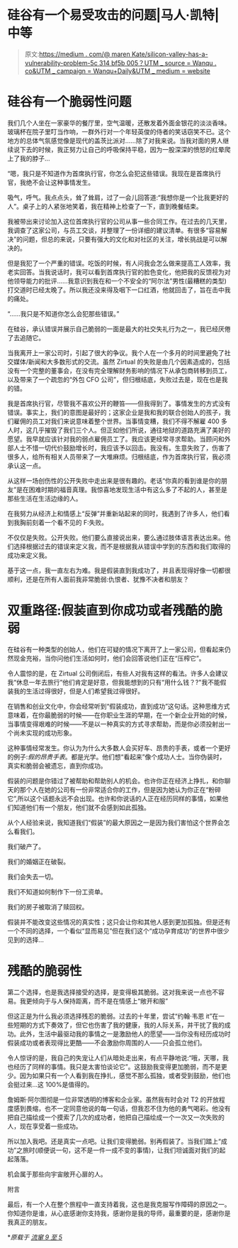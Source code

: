 # 硅谷有一个易受攻击的问题|马人·凯特|中等

> 原文:[https://medium . com/@ maren Kate/silicon-valley-has-a-vulnerability-problem-5c 314 bf5b 005？UTM _ source = Wanqu . co&UTM _ campaign = Wanqu+Daily&UTM _ medium = website](https://medium.com/@marenkate/silicon-valley-has-a-vulnerability-problem-5c314bf5b005?utm_source=wanqu.co&utm_campaign=Wanqu+Daily&utm_medium=website)

# 硅谷有一个脆弱性问题

我们几个人坐在一家豪华的餐厅里，空气温暖，还散发着外面金银花的淡淡香味。玻璃杯在院子里叮当作响，一群外行对一个年轻英俊的侍者的笑话窃笑不已。这个地方的总体气氛感觉像是现代的盖茨比派对……除了对我来说。当我对面的男人继续说下去的时候，我正努力让自己的呼吸保持平稳，因为一股深深的愤怒的红晕爬上了我的脖子…

“嗯，我只是不知道作为首席执行官，你怎么会犯这些错误。我现在是首席执行官，我绝不会让这种事情发生。

吸气，呼气。我点点头，耸了耸肩，过了一会儿回答道:“我想你是一个比我更好的人”。桌子上的人紧张地笑着，我在精神上检查了一下，直到晚餐结束。

我被带出来讨论加入这位首席执行官的公司从事一些合同工作。在过去的几天里，我调查了这家公司，与员工交谈，并整理了一份详细的建议清单。有很多“容易解决”的问题，但总的来说，只要有强大的文化和对社区的关注，增长挑战是可以解决的。

但是我犯了一个严重的错误。吃饭的时候，有人问我会怎么做来提高工人效率，我老实回答。当我说话时，我可以看到首席执行官的脸色变化，他把我的反馈视为对他领导能力的批评……我意识到我在和一个不安全的“阿尔法”男性(最糟糕的类型)打交道时已经太晚了。所以我还没来得及咽下一口红酒，他就回击了，旨在击中我的痛处。

“……我只是不知道你怎么会犯那些错误。”

在硅谷，承认错误并展示自己脆弱的一面是最大的社交失礼行为之一，我已经厌倦了去追随它。



当我离开上一家公司时，引起了很大的争议。我个人在一个多月的时间里避免了社交媒体/新闻和大多数形式的交流。虽然 Zirtual 的失败是由几个因素造成的，包括没有一个完整的董事会，在没有完全理解财务影响的情况下从承包商转移到员工，以及带来了一个疏忽的“外包 CFO 公司”，但归根结底，失败过去是，现在也是我的错。

我是首席执行官，尽管我不喜欢公开的鞭笞——但我得到了。事情发生的方式没有错误。事实上，我们的意图是最好的；这家企业是我和我的联合创始人的孩子，我们雇佣的员工对我们来说意味着整个世界。当事情变糟，我们不得不解雇 400 多人时，这几乎摧毁了我们三个人。但正如他们所说，通往地狱的道路充满了美好的愿望。我早就应该针对我的弱点雇佣员工了。我应该更经常寻求帮助。当顾问和外部人士不惜一切代价鼓励增长时，我应该予以回击。我没有。生意失败了，伤害了很多人，给所有相关人员带来了一大堆麻烦。归根结底，作为首席执行官，我必须承认这一点。

从这样一场创伤性的公开失败中走出来是很有趣的。老话“你真的看到谁是你的朋友”是在困难时期的福音真理。我惊喜地发现生活中有这么多了不起的人，甚至是那些生活在生活边缘的人。

在我努力从经济上和情感上“反弹”并重新站起来的同时，我遇到了许多人，他们看到我胸前刻着一个看不见的 F:失败。

不仅仅是失败。公开失败。他们要么直接说出来，要么通过肢体语言表达出来。他们选择根据过去的错误来定义我，而不是根据我从错误中学到的东西和我们取得的成功来定义我。

基于这一点，我一直左右为难。我是假装直到我成功了，并且表现得好像一切都很顺利，还是在所有人面前我非常脆弱:仇恨者、犹豫不决者和朋友？

# 双重路径:假装直到你成功或者残酷的脆弱

在硅谷有一种类型的创始人，他们在可疑的情况下离开了上一家公司，但看起来仍然现金充裕，当你问他们生活如何时，他们会回答说他们正在“压榨它”。

令人震惊的是，在 Zirtual 公司倒闭后，有些人对我有这样的看法。许多人会建议我“休息一年去旅行”他们肯定是好意，但我能想到的只有“用什么钱？?"我不能假装我的生活过得很好，但是人们希望我过得很好。

在销售和创业文化中，你会经常听到“假装成功，直到成功”这句话。这种思维方式意味着，在你最脆弱的时候——在你职业生涯的早期，在一个新企业开始的时候，当事情变得艰难的时候——不是以一种真实的方式寻求帮助，而是你必须投射出一个尚未实现的成功形象。

这种事情经常发生。你认为为什么大多数人会买好车、昂贵的手表，或者一个更好的例子:*假的昂贵手表*。都是光学。他们想“看起来”像个成功人士。当你伪装时，真实和脆弱会被遗忘，直到你成功。

假装的问题是你错过了被帮助和帮助别人的机会。也许你正在经济上挣扎，和你聊天的那个人在她的公司有一份非常适合你的工作，但是因为她认为你正在“粉碎它”,所以这个话题永远不会出现。也许和你说话的人正在经历同样的事情，如果他们知道他们有一个朋友，他们就不会感到如此孤独。

从个人经验来说，我知道我们“假装”的最大原因之一是因为我们害怕这个世界会怎么看我们。

我们破产了。

我们的婚姻正在破裂。

我们会失去一切。

我们不知道如何制作下一份工资单。

我们的房子被取消了赎回权。

假装并不能改变这些情况的真实性；这只会让你和其他人感到更加孤独。但是还有一个不同的选择，一个看似“显而易见”但在我们这个“成功孕育成功”的世界中很少见到的选择…

# 残酷的脆弱性

第二个选择，也是我选择接受的选择，是变得极其脆弱。这对我来说一点也不容易。我更倾向于与人保持距离，而不是在情感上“敞开和服”

但这正是为什么我必须选择残忍的脆弱。过去的十年里，尝试“约翰·韦恩 it”在一些短期的方式下奏效了，但它也伤害了我的健康，我的人际关系，并干扰了我的成功。此外，生活中最驱动我的事情之一是激励他人的愿望——当你没有经历成功时假装成功或者表现得比更酷——不会激励你周围的人——只会孤立他们。

令人惊讶的是，我自己的失宠让人们从暗处走出来，有点平静地说:“哦，天哪，我也经历了同样的事情。我只是太害怕谈论它”。这鼓励我变得更加脆弱，而不是更少。因为如果只有一个人看到我在挣扎，感觉不那么孤独，或者受到鼓励，他们也会挺过来…这 100%是值得的。

詹姆斯·阿尔图彻是一位非常透明的博客和企业家。虽然我有时会对 T2 的开放程度感到畏缩，也不一定同意他说的每一句话，但我忍不住为他的勇气喝彩。他没有把自己描绘成一个摸索了几次的成功者，他把自己描绘成一个一次又一次失败的人，现在享受着一些成功。

所以加入我吧。还是真实一点吧。让我们变得脆弱。别再假装了。当我们踏上“成功”之旅时(顺便说一句，这不是一件一成不变的事情)，让我们坦诚面对我们的起起落落。

机会属于那些向宇宙敞开心扉的人。

附言

最后，有一个人在整个旅程中一直支持着我，这也是我克服写作障碍的原因之一。你知道你是谁，从心底感谢你支持我，感谢你是我的导师，最重要的是，感谢你是我真正的朋友。

**原载于* [*流窜 9 至 5*](http://www.escapingthe9to5.com/)

